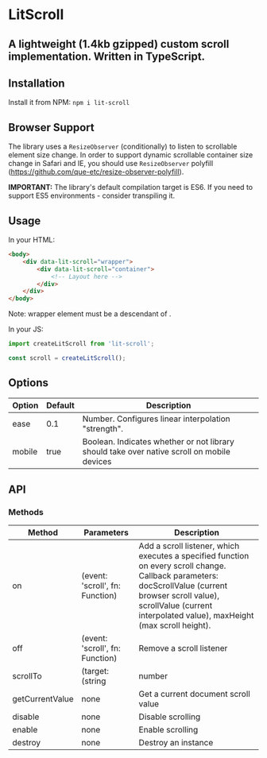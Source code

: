 # LitScroll

## A lightweight (1.4kb gzipped) custom scroll implementation. Written in TypeScript.

## Installation

Install it from NPM:
`npm i lit-scroll`

## Browser Support

The library uses a `ResizeObserver` (conditionally) to listen to scrollable element size change. In order to support dynamic scrollable container size change in Safari and IE, you should use `ResizeObserver` polyfill (<https://github.com/que-etc/resize-observer-polyfill>).

**IMPORTANT:** The library's default compilation target is ES6. If you need to support ES5 environments - consider transpiling it.

## Usage

In your HTML:

```html
<body>
    <div data-lit-scroll="wrapper">
        <div data-lit-scroll="container">
            <!-- Layout here -->
        </div>
    </div>
</body>
```

Note: wrapper element must be a descendant of <body>.

In your JS:

```javascript
import createLitScroll from 'lit-scroll';

const scroll = createLitScroll();
```

## Options

| Option | Default | Description                                                                                |
| ------ | ------- | ------------------------------------------------------------------------------------------ |
| ease   | 0.1     | Number. Configures linear interpolation "strength".                                        |
| mobile | true    | Boolean. Indicates whether or not library should take over native scroll on mobile devices |

## API

### Methods

| Method          | Parameters                      | Description                                                                                                                                                                                                                     |
| --------------- | ------------------------------- | ------------------------------------------------------------------------------------------------------------------------------------------------------------------------------------------------------------------------------- |
| on              | (event: 'scroll', fn: Function) | Add a scroll listener, which executes a specified function on every scroll change. Callback parameters: docScrollValue (current browser scroll value), scrollValue (current interpolated value), maxHeight (max scroll height). |
| off             | (event: 'scroll', fn: Function) | Remove a scroll listener                                                                                                                                                                                                        |
| scrollTo        | (target: (string                | number                                                                                                                                                                                                                          | Element) | Scroll to element | Element, opts: { native?: boolean }) | Scroll to an element (via selector, document top offset, or element reference) |
| getCurrentValue | none                            | Get a current document scroll value                                                                                                                                                                                             |
| disable         | none                            | Disable scrolling                                                                                                                                                                                                               |
| enable          | none                            | Enable scrolling                                                                                                                                                                                                                |
| destroy         | none                            | Destroy an instance                                                                                                                                                                                                             |
